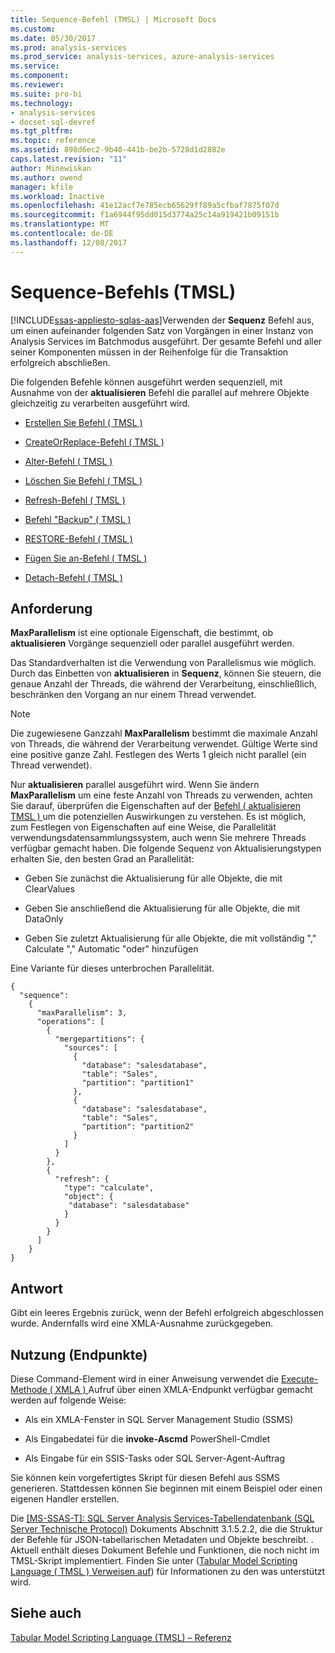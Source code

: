 ```yaml
---
title: Sequence-Befehl (TMSL) | Microsoft Docs
ms.custom: 
ms.date: 05/30/2017
ms.prod: analysis-services
ms.prod_service: analysis-services, azure-analysis-services
ms.service: 
ms.component: 
ms.reviewer: 
ms.suite: pro-bi
ms.technology:
- analysis-services
- docset-sql-devref
ms.tgt_pltfrm: 
ms.topic: reference
ms.assetid: 898d6ec2-9b40-441b-be2b-5728d1d2882e
caps.latest.revision: "11"
author: Minewiskan
ms.author: owend
manager: kfile
ms.workload: Inactive
ms.openlocfilehash: 41e12acf7e785ecb65629ff89a5cfbaf7875f07d
ms.sourcegitcommit: f1a6944f95dd015d3774a25c14a919421b09151b
ms.translationtype: MT
ms.contentlocale: de-DE
ms.lasthandoff: 12/08/2017
---
```

# <a name="sequence-command-tmsl"></a>Sequence-Befehls (TMSL)
[!INCLUDE[ssas-appliesto-sqlas-aas](../../includes/ssas-appliesto-sqlas-aas.md)]Verwenden der **Sequenz** Befehl aus, um einen aufeinander folgenden Satz von Vorgängen in einer Instanz von Analysis Services im Batchmodus ausgeführt.  Der gesamte Befehl und aller seiner Komponenten müssen in der Reihenfolge für die Transaktion erfolgreich abschließen.  
  
 Die folgenden Befehle können ausgeführt werden sequenziell, mit Ausnahme von der **aktualisieren** Befehl die parallel auf mehrere Objekte gleichzeitig zu verarbeiten ausgeführt wird.  
  
-   [Erstellen Sie Befehl &#40; TMSL &#41;](../../analysis-services/tabular-models-scripting-language-commands/create-command-tmsl.md)  
  
-   [CreateOrReplace-Befehl &#40; TMSL &#41;](../../analysis-services/tabular-models-scripting-language-commands/createorreplace-command-tmsl.md)  
  
-   [Alter-Befehl &#40; TMSL &#41;](../../analysis-services/tabular-models-scripting-language-commands/alter-command-tmsl.md)  
  
-   [Löschen Sie Befehl &#40; TMSL &#41;](../../analysis-services/tabular-models-scripting-language-commands/delete-command-tmsl.md)  
  
-   [Refresh-Befehl &#40; TMSL &#41;](../../analysis-services/tabular-models-scripting-language-commands/refresh-command-tmsl.md)  
  
-   [Befehl "Backup" &#40; TMSL &#41;](../../analysis-services/tabular-models-scripting-language-commands/backup-command-tmsl.md)  
  
-   [RESTORE-Befehl &#40; TMSL &#41;](../../analysis-services/tabular-models-scripting-language-commands/restore-command-tmsl.md)  
  
-   [Fügen Sie an-Befehl &#40; TMSL &#41;](../../analysis-services/tabular-models-scripting-language-commands/attach-command-tmsl.md)  
  
-   [Detach-Befehl &#40; TMSL &#41;](../../analysis-services/tabular-models-scripting-language-commands/detach-command-tmsl.md)  
  
## <a name="request"></a>Anforderung  
 **MaxParallelism** ist eine optionale Eigenschaft, die bestimmt, ob **aktualisieren** Vorgänge sequenziell oder parallel ausgeführt werden.  
  
 Das Standardverhalten ist die Verwendung von Parallelismus wie möglich. Durch das Einbetten von **aktualisieren** in **Sequenz**, können Sie steuern, die genaue Anzahl der Threads, die während der Verarbeitung, einschließlich, beschränken den Vorgang an nur einem Thread verwendet.  
  
> [!NOTE]  
>  Die zugewiesene Ganzzahl **MaxParallelism** bestimmt die maximale Anzahl von Threads, die während der Verarbeitung verwendet. Gültige Werte sind eine positive ganze Zahl. Festlegen des Werts 1 gleich nicht parallel (ein Thread verwendet).  
  
 Nur **aktualisieren** parallel ausgeführt wird. Wenn Sie ändern **MaxParallelism** um eine feste Anzahl von Threads zu verwenden, achten Sie darauf, überprüfen die Eigenschaften auf der [Befehl &#40; aktualisieren TMSL &#41; ](../../analysis-services/tabular-models-scripting-language-commands/refresh-command-tmsl.md) um die potenziellen Auswirkungen zu verstehen. Es ist möglich, zum Festlegen von Eigenschaften auf eine Weise, die Parallelität verwendungsdatensammlungssystem, auch wenn Sie mehrere Threads verfügbar gemacht haben. Die folgende Sequenz von Aktualisierungstypen erhalten Sie, den besten Grad an Parallelität:  
  
-   Geben Sie zunächst die Aktualisierung für alle Objekte, die mit ClearValues  
  
-   Geben Sie anschließend die Aktualisierung für alle Objekte, die mit DataOnly  
  
-   Geben Sie zuletzt Aktualisierung für alle Objekte, die mit vollständig "," Calculate "," Automatic "oder" hinzufügen  
  
 Eine Variante für dieses unterbrochen Parallelität.  
  
```  
{   
  "sequence":    
    {   
      "maxParallelism": 3,   
      "operations": [   
        {   
          "mergepartitions": {   
            "sources": [   
              {   
                "database": "salesdatabase",   
                "table": "Sales",   
                "partition": "partition1"   
              },   
              {   
                "database": "salesdatabase",   
                "table": "Sales",   
                "partition": "partition2"   
              }   
            ]   
          }   
        },   
        {   
          "refresh": {   
            "type": "calculate",   
            "object": {   
             "database": "salesdatabase"   
            }   
          }   
        }   
      ]   
    }      
}   
```  
  
## <a name="response"></a>Antwort  
 Gibt ein leeres Ergebnis zurück, wenn der Befehl erfolgreich abgeschlossen wurde. Andernfalls wird eine XMLA-Ausnahme zurückgegeben.  
  
## <a name="usage-endpoints"></a>Nutzung (Endpunkte)  
 Diese Command-Element wird in einer Anweisung verwendet die [Execute-Methode &#40; XMLA &#41; ](../../analysis-services/xmla/xml-elements-methods-execute.md) Aufruf über einen XMLA-Endpunkt verfügbar gemacht werden auf folgende Weise:  
  
-   Als ein XMLA-Fenster in SQL Server Management Studio (SSMS)  
  
-   Als Eingabedatei für die **invoke-Ascmd** PowerShell-Cmdlet  
  
-   Als Eingabe für ein SSIS-Tasks oder SQL Server-Agent-Auftrag  
  
 Sie können kein vorgefertigtes Skript für diesen Befehl aus SSMS generieren. Stattdessen können Sie beginnen mit einem Beispiel oder einen eigenen Handler erstellen.  
  
 Die [ \[MS-SSAS-T\]: SQL Server Analysis Services-Tabellendatenbank (SQL Server Technische Protocol)](http://go.microsoft.com/fwlink/p/?LinkId=784855) Dokuments Abschnitt 3.1.5.2.2, die die Struktur der Befehle für JSON-tabellarischen Metadaten und Objekte beschreibt. . Aktuell enthält dieses Dokument Befehle und Funktionen, die noch nicht im TMSL-Skript implementiert. Finden Sie unter ([Tabular Model Scripting Language &#40; TMSL &#41; Verweisen auf](../../analysis-services/tabular-model-scripting-language-tmsl-reference.md)) für Informationen zu den was unterstützt wird.  
  
## <a name="see-also"></a>Siehe auch  
 [Tabular Model Scripting Language &#40;TMSL&#41; – Referenz](../../analysis-services/tabular-model-scripting-language-tmsl-reference.md)  
  
  
